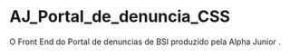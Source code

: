 # AJ_Portal_de_denuncia_CSS
O Front End do Portal de denuncias de BSI produzido pela Alpha Junior .
